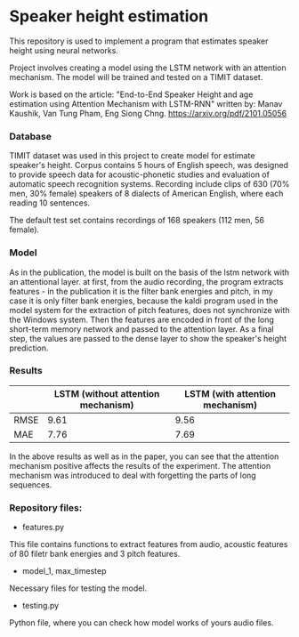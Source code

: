 # Speaker height estimation

This repository is used to implement a program that estimates speaker height using neural networks.

Project involves creating a model using the LSTM network with an attention mechanism. The model will be trained and tested on a TIMIT dataset. 

Work is based on the article: "End-to-End Speaker Height and age estimation using Attention Mechanism with LSTM-RNN" written by: Manav Kaushik, Van Tung Pham, Eng Siong Chng.
https://arxiv.org/pdf/2101.05056

### Database
TIMIT dataset was used in this project to create model for estimate speaker's height. Corpus contains 5 hours of English speech, was designed to provide speech data for acoustic-phonetic studies and evaluation of automatic speech recognition systems. Recording include clips of 630 (70% men, 30% female) speakers of 8 dialects of American English, where each reading 10 sentences.

The default test set contains recordings of 168 speakers (112 men, 56 female).

### Model
As in the publication, the model is built on the basis of the lstm network with an attentional layer. at first, from the audio recording, the program extracts features - in the publication it is the filter bank energies and pitch, in my case it is only filter bank energies, because the kaldi program used in the model system for the extraction of pitch features, does not synchronize with the Windows system. Then the features are encoded in front of the long short-term memory network and passed to the attention layer. As a final step, the values are passed to the dense layer to show the speaker's height prediction. 


### Results
|      | LSTM (without attention mechanism) | LSTM (with attention mechanism)|
| ---- | ---------------------------------- | ------------------------------ |
| RMSE | 9.61                               |              9.56              |
| MAE  | 7.76                               |              7.69              |

In the above results as well as in the paper, you can see that the attention mechanism positive affects the results of the experiment. The attention mechanism was introduced to deal with forgetting the parts of long sequences. 

### Repository files:
* features.py
  
This file contains functions to extract features from audio, acoustic features of 80 filetr bank energies and 3 pitch features.

* model_1, max_timestep 

Necessary files for testing the model.

* testing.py

Python file, where you can check how model works of yours audio files.

